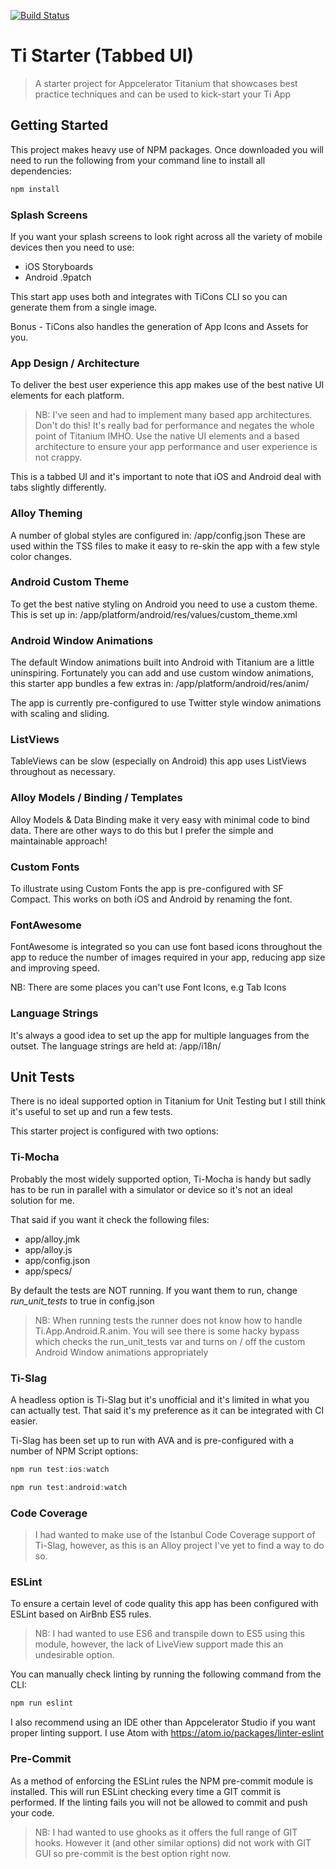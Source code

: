 [![Build Status](https://travis-ci.org/applification/TiStarter.svg?branch=master)](https://travis-ci.org/applification/TiStarter)

# Ti Starter (Tabbed UI)

> A starter project for Appcelerator Titanium that showcases best practice techniques and can be used to kick-start your Ti App

## Getting Started
This project makes heavy use of NPM packages. Once downloaded you will need to run the following from your command line to install all dependencies:

```javascript
npm install
```

### Splash Screens
If you want your splash screens to look right across all the variety of mobile devices then you need to use:

* iOS Storyboards
* Android .9patch

This start app uses both and integrates with TiCons CLI so you can generate them from a single image.

Bonus - TiCons also handles the generation of App Icons and Assets for you.

### App Design / Architecture
To deliver the best user experience this app makes use of the best native UI elements for each platform.

> NB: I've seen and had to implement many <View> based app architectures. Don't do this! It's really bad for performance and negates the whole point of Titanium IMHO. Use the native UI elements and a <Window> based architecture to ensure your app performance and user experience is not crappy.

This is a tabbed UI and it's important to note that iOS and Android deal with tabs slightly differently.

### Alloy Theming
A number of global styles are configured in:
/app/config.json
These are used within the TSS files to make it easy to re-skin the app with a few style color changes.

### Android Custom Theme
To get the best native styling on Android you need to use a custom theme. This is set up in: /app/platform/android/res/values/custom_theme.xml

### Android Window Animations
The default Window animations built into Android with Titanium are a little uninspiring. Fortunately you can add and use custom window animations, this starter app bundles a few extras in: /app/platform/android/res/anim/

The app is currently pre-configured to use Twitter style window animations with scaling and sliding.

### ListViews
TableViews can be slow (especially on Android) this app uses ListViews throughout as necessary.

### Alloy Models / Binding / Templates
Alloy Models & Data Binding make it very easy with minimal code to bind data. There are other ways to do this but I prefer the simple and maintainable approach!

### Custom Fonts
To illustrate using Custom Fonts the app is pre-configured with SF Compact. This works on both iOS and Android by renaming the font.

### FontAwesome
FontAwesome is integrated so you can use font based icons throughout the app to reduce the number of images required in your app, reducing app size and improving speed.

NB: There are some places you can't use Font Icons, e.g Tab Icons

### Language Strings
It's always a good idea to set up the app for multiple languages from the outset. The language strings are held at: /app/i18n/

## Unit Tests
There is no ideal supported option in Titanium for Unit Testing but I still think it's useful to set up and run a few tests.

This starter project is configured with two options:

### Ti-Mocha
Probably the most widely supported option, Ti-Mocha is handy but sadly has to be run in parallel with a simulator or device so it's not an ideal solution for me.

That said if you want it check the following files:

* app/alloy.jmk
* app/alloy.js
* app/config.json
* app/specs/

By default the tests are NOT running. If you want them to run, change *run_unit_tests* to true in config.json

> NB: When running tests the runner does not know how to handle Ti.App.Android.R.anim. You will see there is some hacky bypass which checks the run_unit_tests var and turns on / off the custom Android Window animations appropriately

### Ti-Slag
A headless option is Ti-Slag but it's unofficial and it's limited in what you can actually test. That said it's my preference as it can be integrated with CI easier.

Ti-Slag has been set up to run with AVA and is pre-configured with a number of NPM Script options:

```javascript
npm run test:ios:watch
```

```javascript
npm run test:android:watch
```

### Code Coverage
> I had wanted to make use of the Istanbul Code Coverage support of Ti-Slag, however, as this is an Alloy project I've yet to find a way to do so.

### ESLint
To ensure a certain level of code quality this app has been configured with ESLint based on AirBnb ES5 rules.

> NB: I had wanted to use ES6 and transpile down to ES5 using this module, however, the lack of LiveView support made this an undesirable option.

You can manually check linting by running the following command from the CLI:

```javascript
npm run eslint
```

I also recommend using an IDE other than Appcelerator Studio if you want proper linting support. I use Atom with https://atom.io/packages/linter-eslint

### Pre-Commit
As a method of enforcing the ESLint rules the NPM pre-commit module is installed. This will run ESLint checking every time a GIT commit is performed. If the linting fails you will not be allowed to commit and push your code.  

> NB: I had wanted to use ghooks as it offers the full range of GIT hooks. However it (and other similar options) did not work with GIT GUI so pre-commit is the best option right now.

